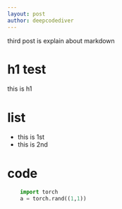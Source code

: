 ```yaml
---
layout: post
author: deepcodediver
---
```

third post is explain about markdown

# h1 test
this is h1

# list
- this is 1st
- this is 2nd

# code
```python
    import torch
    a = torch.rand((1,1))
```